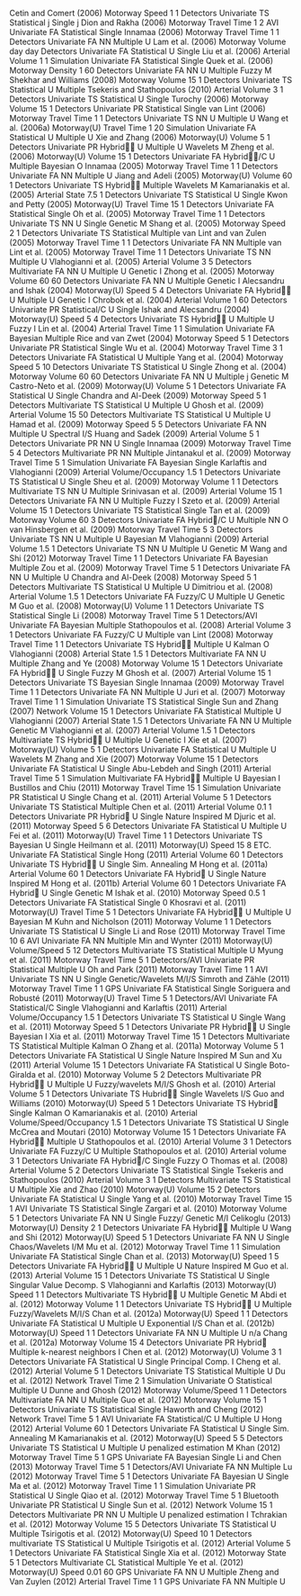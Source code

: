 Cetin and Comert (2006) Motorway Speed 1 1 Detectors Univariate TS Statistical j Single j
Dion and Rakha (2006) Motorway Travel Time 1 2 AVI Univariate FA Statistical Single
Innamaa (2006) Motorway Travel Time 1 1 Detectors Univariate FA NN Multiple U
Lam et al. (2006) Motorway Volume day day Detectors Univariate FA Statistical U Single
Liu et al. (2006) Arterial Volume 1 1 Simulation Univariate FA Statistical Single
Quek et al. (2006) Motorway Density 1 60 Detectors Univariate FA NN U Multiple Fuzzy M
Shekhar and Williams (2008) Motorway Volume 15 1 Detectors Univariate TS Statistical U Multiple
Tsekeris and Stathopoulos (2010) Arterial Volume 3 1 Detectors Univariate TS Statistical U Single
Turochy (2006) Motorway Volume 15 1 Detectors Univariate PR Statistical Single
van Lint (2006) Motorway Travel Time 1 1 Detectors Univariate TS NN U Multiple U
Wang et al. (2006a) Motorway(U) Travel Time 1 20 Simulation Univariate FA Statistical U Multiple U
Xie and Zhang (2006) Motorway(U) Volume 5 1 Detectors Univariate PR Hybrid U Multiple U Wavelets M
Zheng et al. (2006) Motorway(U) Volume 15 1 Detectors Univariate FA Hybrid/C U Multiple Bayesian O
Innamaa (2005) Motorway Travel Time 1 1 Detectors Univariate FA NN Multiple U
Jiang and Adeli (2005) Motorway(U) Volume 60 1 Detectors Univariate TS Hybrid Multiple Wavelets M
Kamarianakis et al. (2005) Arterial State 7.5 1 Detectors Univariate TS Statistical U Single
Kwon and Petty (2005) Motorway(U) Travel Time 15 1 Detectors Univariate FA Statistical Single
Oh et al. (2005) Motorway Travel Time 1 1 Detectors Univariate TS NN U Single Genetic M
Shang et al. (2005) Motorway Speed 2 1 Detectors Univariate TS Statistical Multiple
van Lint and van Zulen (2005) Motorway Travel Time 1 1 Detectors Univariate FA NN Multiple
van Lint et al. (2005) Motorway Travel Time 1 1 Detectors Univariate TS NN Multiple U
Vlahogianni et al. (2005) Arterial Volume 3 5 Detectors Multivariate FA NN U Multiple U Genetic I
Zhong et al. (2005) Motorway Volume 60 60 Detectors Univariate FA NN U Multiple Genetic I
Alecsandru and Ishak (2004) Motorway(U) Speed 5 4 Detectors Univariate FA Hybrid U Multiple U Genetic I
Chrobok et al. (2004) Arterial Volume 1 60 Detectors Univariate PR Statistical/C U Single
Ishak and Alecsandru (2004) Motorway(U) Speed 5 4 Detectors Univariate TS Hybrid U Multiple U Fuzzy I
Lin et al. (2004) Arterial Travel Time 1 1 Simulation Univariate FA Bayesian Multiple
Rice and van Zwet (2004) Motorway Speed 5 1 Detectors Univariate PR Statistical Single
Wu et al. (2004) Motorway Travel Time 3 1 Detectors Univariate FA Statistical U Multiple
Yang et al. (2004) Motorway Speed 5 10 Detectors Univariate TS Statistical U Single
Zhong et al. (2004) Motorway Volume 60 60 Detectors Univariate FA NN U Multiple j Genetic M
Castro-Neto et al. (2009) Motorway(U) Volume 5 1 Detectors Univariate FA Statistical U Single
Chandra and Al-Deek (2009) Motorway Speed 5 1 Detectors Multivariate TS Statistical U Multiple U
Ghosh et al. (2009) Arterial Volume 15 50 Detectors Multivariate TS Statistical U Multiple U
Hamad et al. (2009) Motorway Speed 5 5 Detectors Univariate FA NN Multiple U Spectral I/S
Huang and Sadek (2009) Arterial Volume 5 1 Detectors Univariate PR NN U Single
Innamaa (2009) Motorway Travel Time 5 4 Detectors Multivariate PR NN Multiple
Jintanakul et al. (2009) Motorway Travel Time 5 1 Simulation Univariate FA Bayesian Single
Karlaftis and Vlahogianni (2009) Arterial Volume/Occupancy 1.5 1 Detectors Univariate TS Statistical U Single
Sheu et al. (2009) Motorway Volume 1 1 Detectors Multivariate TS NN U Multiple
Srinivasan et al. (2009) Arterial Volume 15 1 Detectors Univariate FA NN U Multiple Fuzzy I
Szeto et al. (2009) Arterial Volume 15 1 Detectors Univariate TS Statistical Single
Tan et al. (2009) Motorway Volume 60 3 Detectors Univariate FA Hybrid/C U Multiple NN O
van Hinsbergen et al. (2009) Motorway Travel Time 5 3 Detectors Univariate TS NN U Multiple U Bayesian M
Vlahogianni (2009) Arterial Volume 1.5 1 Detectors Univariate TS NN U Multiple U Genetic M
Wang and Shi (2012) Motorway Travel Time 1 1 Detectors Univariate FA Bayesian Multiple
Zou et al. (2009) Motorway Travel Time 5 1 Detectors Univariate FA NN U Multiple U
Chandra and Al-Deek (2008) Motorway Speed 5 1 Detectors Multivariate TS Statistical U Multiple U
Dimitriou et al. (2008) Arterial Volume 1.5 1 Detectors Univariate FA Fuzzy/C U Multiple U Genetic M
Guo et al. (2008) Motorway(U) Volume 1 1 Detectors Univariate TS Statistical Single
Li (2008) Motorway Travel Time 5 1 Detectors/AVI Univariate FA Bayesian Multiple
Stathopoulos et al. (2008) Arterial Volume 3 1 Detectors Univariate FA Fuzzy/C U Multiple
van Lint (2008) Motorway Travel Time 1 1 Detectors Univariate TS Hybrid Multiple U Kalman O
Vlahogianni (2008) Arterial State 1.5 1 Detectors Multivariate FA NN U Multiple
Zhang and Ye (2008) Motorway Volume 15 1 Detectors Univariate FA Hybrid U Single Fuzzy M
Ghosh et al. (2007) Arterial Volume 15 1 Detectors Univariate TS Bayesian Single
Innamaa (2009) Motorway Travel Time 1 1 Detectors Univariate FA NN Multiple U
Juri et al. (2007) Motorway Travel Time 1 1 Simulation Univariate TS Statistical Single
Sun and Zhang (2007) Network Volume 15 1 Detectors Univariate FA Statistical Multiple U
Vlahogianni (2007) Arterial State 1.5 1 Detectors Univariate FA NN U Multiple Genetic M
Vlahogianni et al. (2007) Arterial Volume 1.5 1 Detectors Multivariate TS Hybrid U Multiple U Genetic I
Xie et al. (2007) Motorway(U) Volume 5 1 Detectors Univariate FA Statistical U Multiple U Wavelets M
Zhang and Xie (2007) Motorway Volume 15 1 Detectors Univariate FA Statistical U Single
Abu-Lebdeh and Singh (2011) Arterial Travel Time 5 1 Simulation Multivariate FA Hybrid Multiple U Bayesian I
Bustillos and Chiu (2011) Motorway Travel Time 15 1 Simulation Univariate PR Statistical U Single
Chang et al. (2011) Arterial Volume 5 1 Detectors Univariate TS Statistical Multiple
Chen et al. (2011) Arterial Volume 0.1 1 Detectors Univariate PR Hybrid U Single Nature Inspired M
Djuric et al. (2011) Motorway Speed 5 6 Detectors Univariate FA Statistical U Multiple U
Fei et al. (2011) Motorway(U) Travel Time 1 1 Detectors Univariate TS Bayesian U Single
Heilmann et al. (2011) Motorway(U) Speed 15 8 ETC. Univariate FA Statistical Single
Hong (2011) Arterial Volume 60 1 Detectors Univariate TS Hybrid U Single Sim. Annealing M
Hong et al. (2011a) Arterial Volume 60 1 Detectors Univariate FA Hybrid U Single Nature Inspired M
Hong et al. (2011b) Arterial Volume 60 1 Detectors Univariate FA Hybrid U Single Genetic M
Ishak et al. (2010) Motorway Speed 0.5 1 Detectors Univariate FA Statistical Single 0
Khosravi et al. (2011) Motorway(U) Travel Time 5 1 Detectors Univariate FA Hybrid U Multiple U Bayesian M
Kuhn and Nicholson (2011) Motorway Volume 1 1 Detectors Univariate TS Statistical U Single
Li and Rose (2011) Motorway Travel Time 10 6 AVI Univariate FA NN Multiple
Min and Wynter (2011) Motorway(U) Volume/Speed 5 12 Detectors Multivariate TS Statistical Multiple U
Myung et al. (2011) Motorway Travel Time 5 1 Detectors/AVI Univariate PR Statistical Multiple U
Oh and Park (2011) Motorway Travel Time 1 1 AVI Univariate TS NN U Single Genetic/Wavelets M/I/S
Simroth and Zähle (2011) Motorway Travel Time 1 1 GPS Univariate FA Statistical Single
Soriguera and Robusté (2011) Motorway(U) Travel Time 5 1 Detectors/AVI Univariate FA Statistical/C Single
Vlahogianni and Karlaftis (2011) Arterial Volume/Occupancy 1.5 1 Detectors Univariate TS Statistical U Single
Wang et al. (2011) Motorway Speed 5 1 Detectors Univariate PR Hybrid U Single Bayesian I
Xia et al. (2011) Motorway Travel Time 15 1 Detectors Multivariate TS Statistical Multiple Kalman O
Zhang et al. (2011a) Motorway Volume 5 1 Detectors Univariate FA Statistical U Single Nature Inspired M
Sun and Xu (2011) Arterial Volume 15 1 Detectors Univariate FA Statistical U Single
Boto-Giralda et al. (2010) Motorway Volume 5 2 Detectors Multivariate PR Hybrid U Multiple U Fuzzy/wavelets M/I/S
Ghosh et al. (2010) Arterial Volume 5 1 Detectors Univariate TS Hubrid Single Wavelets I/S
Guo and Williams (2010) Motorway(U) Speed 5 1 Detectors Univariate TS Hybrid Single Kalman O
Kamarianakis et al. (2010) Arterial Volume/Speed/Occupancy 1.5 1 Detectors Univariate TS Statistical U Single
McCrea and Moutari (2010) Motorway Volume 15 1 Detectors Univariate FA Hybrid Multiple U
Stathopoulos et al. (2010) Arterial Volume 3 1 Detectors Univariate FA Fuzzy/C U Multiple
Stathopoulos et al. (2010) Arterial volume 3 1 Detectors Univariate FA Hybrid/C Single Fuzzy O
Thomas et al. (2008) Arterial Volume 5 2 Detectors Univariate TS Statistical Single
Tsekeris and Stathopoulos (2010) Arterial Volume 3 1 Detectors Multivariate TS Statistical U Multiple
Xie and Zhao (2010) Motorway(U) Volume 15 2 Detectors Univariate FA Statistical U Single
Yang et al. (2010) Motorway Travel Time 15 1 AVI Univariate TS Statistical Single
Zargari et al. (2010) Motorway Volume 5 1 Detectors Univariate FA NN U Single Fuzzy/ Genetic M/I
Celikoglu (2013) Motorway(U) Density 2 1 Detectors Univariate FA Hybrid Multiple U
Wang and Shi (2012) Motorway(U) Speed 5 1 Detectors Univariate FA NN U Single Chaos/Wavelets I/M
Mu et al. (2012) Motorway Travel Time 1 1 Simulation Univariate FA Statistical Single
Chan et al. (2013) Motorway(U) Speed 1 5 Detectors Univariate FA Hybrid U Multiple U Nature Inspired M
Guo et al. (2013) Arterial Volume 15 1 Detectors Univariate TS Statistical U Single Singular Value Decomp. S
Vlahogianni and Karlaftis (2013) Motorway(U) Speed 1 1 Detectors Multivariate TS Hybrid U Multiple Genetic M
Abdi et al. (2012) Motorway Volume 1 1 Detectors Univariate TS Hybrid U Multiple Fuzzy/Wavelets M/I/S
Chan et al. (2012a) Motorway(U) Speed 1 1 Detectors Univariate FA Statistical U Multiple U Exponential I/S
Chan et al. (2012b) Motorway(U) Speed 1 1 Detectors Univariate FA NN U Multiple U n/a
Chang et al. (2012a) Motorway Volume 15 4 Detectors Univariate PR Hybrid Multiple k-nearest neighbors I
Chen et al. (2012) Motorway(U) Volume 3 1 Detectors Univariate FA Statistical U Single Principal Comp. I
Cheng et al. (2012) Arterial Volume 5 1 Detectors Univariate TS Statistical Multiple U
Du et al. (2012) Network Travel Time 2 1 Simulation Univariate O Statistical Multiple U
Dunne and Ghosh (2012) Motorway Volume/Speed 1 1 Detectors Multivariate FA NN U Multiple
Guo et al. (2012) Motorway Volume 15 1 Detectors Univariate TS Statistical Single
Haworth and Cheng (2012) Network Travel Time 5 1 AVI Univariate FA Statistical/C U Multiple U
Hong (2012) Arterial Volume 60 1 Detectors Univariate FA Statistical U Single Sim. Annealing M
Kamarianakis et al. (2012) Motorway(U) Speed 5 5 Detectors Univariate TS Statistical U Multiple U penalized estimation M
Khan (2012) Motorway Travel Time 5 1 GPS Univariate FA Bayesian Single
Li and Chen (2013) Motorway Travel Time 5 1 Detectors/AVI Univariate FA NN Multiple
Lu (2012) Motorway Travel Time 5 1 Detectors Univariate FA Bayesian U Single
Ma et al. (2012) Motorway Travel Time 1 1 Simulation Univariate PR Statistical U Single
Qiao et al. (2012) Motorway Travel Time 5 1 Bluetooth Univariate PR Statistical U Single
Sun et al. (2012) Network Volume 15 1 Detectors Multivariate PR NN U Multiple U penalized estimation I
Tchrakian et al. (2012) Motorway Volume 15 5 Detectors Univariate TS Statistical U Multiple
Tsirigotis et al. (2012) Motorway(U) Speed 10 1 Detectors multivariate TS Statistical U Multiple
Tsirigotis et al. (2012) Arterial Volume 5 1 Detectors Univariate FA Statistical Single
Xia et al. (2012) Motorway State 5 1 Detectors Multivariate CL Statistical Multiple
Ye et al. (2012) Motorway(U) Speed 0.01 60 GPS Univariate FA NN U Multiple
Zheng and Van Zuylen (2012) Arterial Travel Time 1 1 GPS Univariate FA NN Multiple U